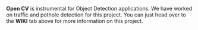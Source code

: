 **Open CV** is instrumental for Object Detection applications. We have worked on traffic and pothole detection for this project. You can just head over to the **WIKI** tab above for more information on this project. 

